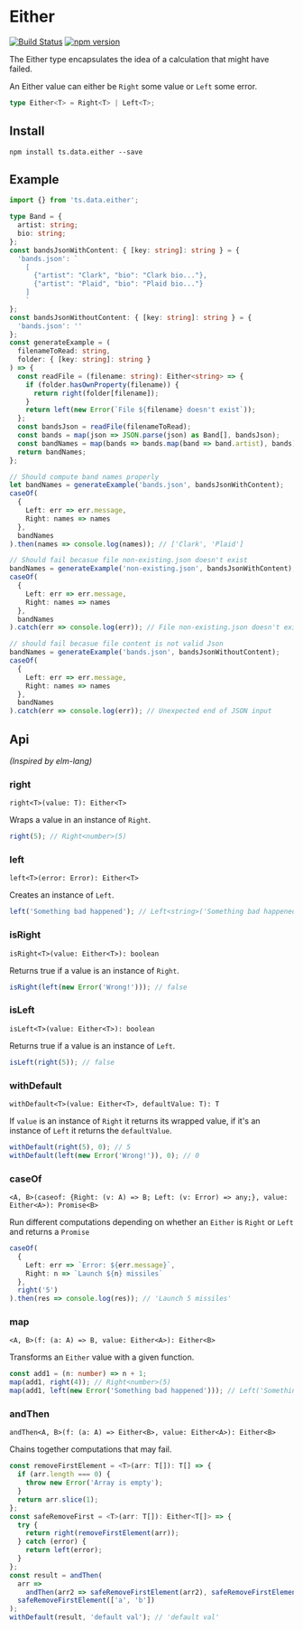 # Either

[![Build Status](https://travis-ci.org/joanllenas/ts.data.either.svg?branch=master)](https://travis-ci.org/joanllenas/ts.data.either)
[![npm version](https://badge.fury.io/js/ts.data.either.svg)](https://badge.fury.io/js/ts.data.either)

The Either type encapsulates the idea of a calculation that might have failed.

An Either value can either be `Right` some value or `Left` some error.

```ts
type Either<T> = Right<T> | Left<T>;
```

## Install

```
npm install ts.data.either --save
```

## Example

```ts
import {} from 'ts.data.either';

type Band = {
  artist: string;
  bio: string;
};
const bandsJsonWithContent: { [key: string]: string } = {
  'bands.json': `
    [
      {"artist": "Clark", "bio": "Clark bio..."},
      {"artist": "Plaid", "bio": "Plaid bio..."}
    ]
    `
};
const bandsJsonWithoutContent: { [key: string]: string } = {
  'bands.json': ''
};
const generateExample = (
  filenameToRead: string,
  folder: { [key: string]: string }
) => {
  const readFile = (filename: string): Either<string> => {
    if (folder.hasOwnProperty(filename)) {
      return right(folder[filename]);
    }
    return left(new Error(`File ${filename} doesn't exist`));
  };
  const bandsJson = readFile(filenameToRead);
  const bands = map(json => JSON.parse(json) as Band[], bandsJson);
  const bandNames = map(bands => bands.map(band => band.artist), bands);
  return bandNames;
};

// Should compute band names properly
let bandNames = generateExample('bands.json', bandsJsonWithContent);
caseOf(
  {
    Left: err => err.message,
    Right: names => names
  },
  bandNames
).then(names => console.log(names)); // ['Clark', 'Plaid']

// Should fail becasue file non-existing.json doesn't exist
bandNames = generateExample('non-existing.json', bandsJsonWithContent);
caseOf(
  {
    Left: err => err.message,
    Right: names => names
  },
  bandNames
).catch(err => console.log(err)); // File non-existing.json doesn't exist

// should fail becasue file content is not valid Json
bandNames = generateExample('bands.json', bandsJsonWithoutContent);
caseOf(
  {
    Left: err => err.message,
    Right: names => names
  },
  bandNames
).catch(err => console.log(err)); // Unexpected end of JSON input
```

## Api

_(Inspired by elm-lang)_

### right

`right<T>(value: T): Either<T>`

Wraps a value in an instance of `Right`.

```ts
right(5); // Right<number>(5)
```

### left

`left<T>(error: Error): Either<T>`

Creates an instance of `Left`.

```ts
left('Something bad happened'); // Left<string>('Something bad happened')
```

### isRight

`isRight<T>(value: Either<T>): boolean`

Returns true if a value is an instance of `Right`.

```ts
isRight(left(new Error('Wrong!'))); // false
```

### isLeft

`isLeft<T>(value: Either<T>): boolean`

Returns true if a value is an instance of `Left`.

```ts
isLeft(right(5)); // false
```

### withDefault

`withDefault<T>(value: Either<T>, defaultValue: T): T`

If `value` is an instance of `Right` it returns its wrapped value, if it's an instance of `Left` it returns the `defaultValue`.

```ts
withDefault(right(5), 0); // 5
withDefault(left(new Error('Wrong!')), 0); // 0
```

### caseOf

`<A, B>(caseof: {Right: (v: A) => B; Left: (v: Error) => any;}, value: Either<A>): Promise<B>`

Run different computations depending on whether an `Either` is `Right` or `Left` and returns a `Promise`

```ts
caseOf(
  {
    Left: err => `Error: ${err.message}`,
    Right: n => `Launch ${n} missiles`
  },
  right('5')
).then(res => console.log(res)); // 'Launch 5 missiles'
```

### map

`<A, B>(f: (a: A) => B, value: Either<A>): Either<B>`

Transforms an `Either` value with a given function.

```ts
const add1 = (n: number) => n + 1;
map(add1, right(4)); // Right<number>(5)
map(add1, left(new Error('Something bad happened'))); // Left('Something bad happened')
```

### andThen

`andThen<A, B>(f: (a: A) => Either<B>, value: Either<A>): Either<B>`

Chains together computations that may fail.

```ts
const removeFirstElement = <T>(arr: T[]): T[] => {
  if (arr.length === 0) {
    throw new Error('Array is empty');
  }
  return arr.slice(1);
};
const safeRemoveFirst = <T>(arr: T[]): Either<T[]> => {
  try {
    return right(removeFirstElement(arr));
  } catch (error) {
    return left(error);
  }
};
const result = andThen(
  arr =>
    andThen(arr2 => safeRemoveFirstElement(arr2), safeRemoveFirstElement(arr)),
  safeRemoveFirstElement(['a', 'b'])
);
withDefault(result, 'default val'); // 'default val'
```
